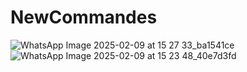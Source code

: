 # NewCommandes
![WhatsApp Image 2025-02-09 at 15 27 33_ba1541ce](https://github.com/user-attachments/assets/f615dacb-ea52-4177-9125-d93f3ca24a5f)
![WhatsApp Image 2025-02-09 at 15 23 48_40e7d3fd](https://github.com/user-attachments/assets/62b03425-2ec5-4266-8459-dd3778a1d809)
